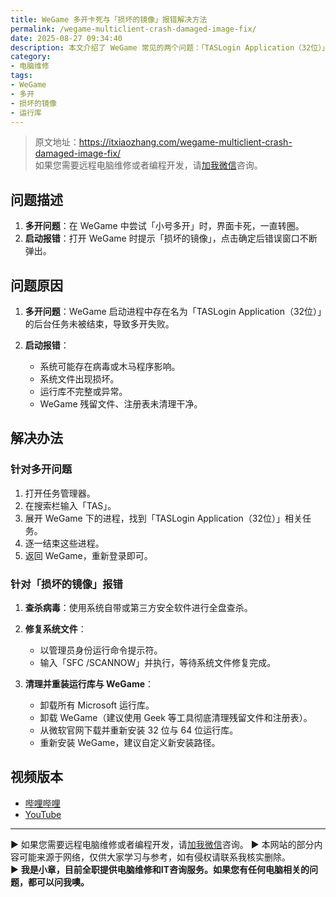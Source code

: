 ```yaml
---
title: WeGame 多开卡死与「损坏的镜像」报错解决方法
permalink: /wegame-multiclient-crash-damaged-image-fix/
date: 2025-08-27 09:34:40
description: 本文介绍了 WeGame 常见的两个问题：「TASLogin Application（32位）」导致的多开卡死，以及启动时报错「损坏的镜像」的原因与解决步骤，帮助用户快速恢复正常使用。
category:
- 电脑维修
tags:
- WeGame
- 多开
- 损坏的镜像
- 运行库
---
```


> 原文地址：<https://itxiaozhang.com/wegame-multiclient-crash-damaged-image-fix/>  
> 如果您需要远程电脑维修或者编程开发，请[加我微信](https://itxiaozhang.netlify.app/)咨询。 

## 问题描述

1. **多开问题**：在 WeGame 中尝试「小号多开」时，界面卡死，一直转圈。
2. **启动报错**：打开 WeGame 时提示「损坏的镜像」，点击确定后错误窗口不断弹出。

## 问题原因

1. **多开问题**：WeGame 启动进程中存在名为「TASLogin Application（32位）」的后台任务未被结束，导致多开失败。
2. **启动报错**：

   * 系统可能存在病毒或木马程序影响。
   * 系统文件出现损坏。
   * 运行库不完整或异常。
   * WeGame 残留文件、注册表未清理干净。

## 解决办法

### 针对多开问题

1. 打开任务管理器。
2. 在搜索栏输入「TAS」。
3. 展开 WeGame 下的进程，找到「TASLogin Application（32位）」相关任务。
4. 逐一结束这些进程。
5. 返回 WeGame，重新登录即可。

### 针对「损坏的镜像」报错

1. **查杀病毒**：使用系统自带或第三方安全软件进行全盘查杀。
2. **修复系统文件**：

   * 以管理员身份运行命令提示符。
   * 输入「SFC /SCANNOW」并执行，等待系统文件修复完成。
3. **清理并重装运行库与 WeGame**：

   * 卸载所有 Microsoft 运行库。
   * 卸载 WeGame（建议使用 Geek 等工具彻底清理残留文件和注册表）。
   * 从微软官网下载并重新安装 32 位与 64 位运行库。
   * 重新安装 WeGame，建议自定义新安装路径。

## 视频版本

* [哔哩哔哩](https://space.bilibili.com/3546607630944387)
* [YouTube](https://www.youtube.com/@itxiaozhang)

---
▶ 如果您需要远程电脑维修或者编程开发，请[加我微信](https://itxiaozhang.netlify.app/)咨询。 
▶ 本网站的部分内容可能来源于网络，仅供大家学习与参考，如有侵权请联系我核实删除。  
▶ **我是小章，目前全职提供电脑维修和IT咨询服务。如果您有任何电脑相关的问题，都可以问我噢。**  
